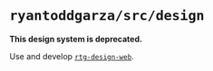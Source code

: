 # `ryantoddgarza/src/design`

**This design system is deprecated.**

Use and develop [`rtg-design-web`](https://github.com/ryantoddgarza/rtg-design-web.git).
